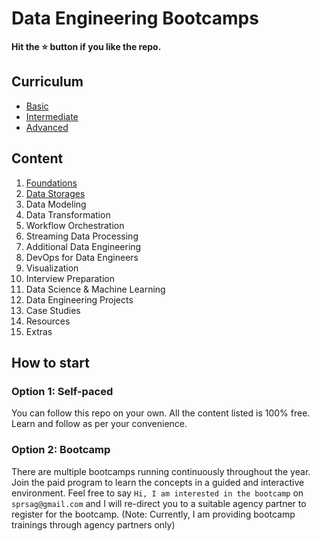 # Data Engineering Bootcamps

**Hit the ⭐️ button if you like the repo.**

## Curriculum 

- [Basic](./00-curriculum/01-basic.md)
- [Intermediate](./00-curriculum/02-intermediate.md)
- [Advanced](./00-curriculum/03-advanced.md)

## Content

1. [Foundations](./01-foundations/)
1. [Data Storages](./02-data-storages/)
1. Data Modeling
1. Data Transformation
1. Workflow Orchestration
1. Streaming Data Processing
1. Additional Data Engineering
1. DevOps for Data Engineers
1. Visualization
1. Interview Preparation
1. Data Science & Machine Learning
1. Data Engineering Projects
1. Case Studies
1. Resources
1. Extras

## How to start

### Option 1: Self-paced

You can follow this repo on your own. All the content listed is 100% free. Learn and follow as per your convenience.

### Option 2: Bootcamp

There are multiple bootcamps running continuously throughout the year. Join the paid program to learn the concepts in a guided and interactive environment. Feel free to say `Hi, I am interested in the bootcamp` on `sprsag@gmail.com` and I will re-direct you to a suitable agency partner to register for the bootcamp. (Note: Currently, I am providing bootcamp trainings through agency partners only)